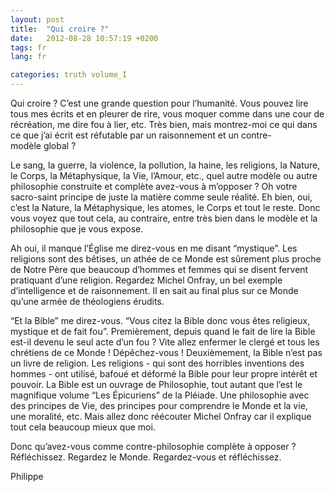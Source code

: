 ```yaml
---
layout: post
title:  "Qui croire ?"
date:   2012-08-28 10:57:19 +0200
tags: fr
lang: fr

categories: truth volume_I
---
```

Qui croire ? C’est une grande question pour l’humanité. Vous pouvez lire tous mes écrits et en pleurer de rire, vous moquer comme dans une cour de récréation, me dire fou à lier, etc. Très bien, mais montrez-moi ce qui dans ce que j’ai écrit est réfutable par un raisonnement et un contre-modèle global ?

Le sang, la guerre, la violence, la pollution, la haine, les religions, la Nature, le Corps, la Métaphysique, la Vie, l’Amour, etc., quel autre modèle ou autre philosophie construite et complète avez-vous à m’opposer ?
Oh votre sacro-saint principe de juste la matière comme seule réalité. Eh bien, oui, c’est la Nature, la Métaphysique, les atomes, le Corps et tout le reste. Donc vous voyez que tout cela, au contraire, entre très bien dans le modèle et la philosophie que je vous expose.

Ah oui, il manque l’Église me direz-vous en me disant “mystique”. Les religions sont des bêtises, un athée de ce Monde est sûrement plus proche de Notre Père que beaucoup d’hommes et femmes qui se disent fervent pratiquant d’une religion. Regardez Michel Onfray, un bel exemple d’intelligence et de raisonnement. Il en sait au final plus sur ce Monde qu’une armée de théologiens érudits.

“Et la Bible” me direz-vous. “Vous citez la Bible donc vous êtes religieux, mystique et de fait fou”. Premièrement, depuis quand le fait de lire la Bible est-il devenu le seul acte d’un fou ? Vite allez enfermer le clergé et tous les chrétiens de ce Monde ! Dépêchez-vous ! Deuxièmement, la Bible n’est pas un livre de religion. Les religions - qui sont des horribles inventions des hommes - ont utilisé, bafoué et déformé la Bible pour leur propre intérêt et pouvoir. La Bible est un ouvrage de Philosophie, tout autant que l’est le magnifique volume “Les Épicuriens” de la Pléiade. Une philosophie avec des principes de Vie, des principes pour comprendre le Monde et la vie, une moralité, etc. Mais allez donc réécouter Michel Onfray car il explique tout cela beaucoup mieux que moi.

Donc qu’avez-vous comme contre-philosophie complète à opposer ? Réfléchissez. Regardez le Monde. Regardez-vous et réfléchissez.

Philippe

<!-- 
Ce(tte) œuvre est mise à disposition selon les termes de la Licence Creative Commons Attribution - Pas d’Utilisation Commerciale 4.0 International.
-->